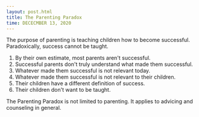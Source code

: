 ```yaml
---
layout: post.html
title: The Parenting Paradox
time: DECECMBER 13, 2020
---
```


The purpose of parenting is teaching children how to become successful. Paradoxically, success cannot be taught.

1. By their own estimate, most parents aren't successful.
2. Successful parents don't truly understand what made them successful.
3. Whatever made them successful is not relevant today.
4. Whatever made them successful is not relevant to their children.
5. Their children have a different definition of success.
6. Their children don't want to be taught.

The Parenting Paradox is not limited to parenting. It applies to advicing and counseling in general.